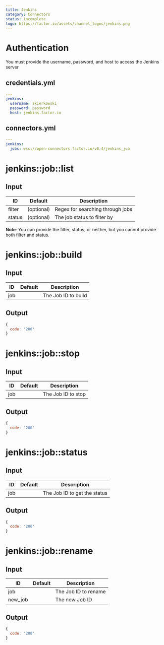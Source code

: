 ```yaml
---
title: Jenkins
category: Connectors
status: incomplete
logo: https://factor.io/assets/channel_logos/jenkins.png
---
```

# Authentication

You must provide the username, password, and host to access the Jenkins server

## credentials.yml
```yaml
---
jenkins:
  username: skierkowski
  password: password
  host: jenkins.factor.io
```

## connectors.yml
```yaml
---
jenkins:
  jobs: wss://open-connectors.factor.io/v0.4/jenkins_job
```

# jenkins::job::list

## Input

ID | Default | Description
--- | ------- | -----------
filter | (optional) | Regex for searching through jobs
status | (optional) | The job status to filter by

**Note**: You can provide the filter, status, or neither, but you cannot provide both filter and status. 

# jenkins::job::build

## Input

ID | Default | Description
--- | ------- | -----------
job |  | The Job ID to build

## Output
```javascript
{
  code: '200'
}
```

# jenkins::job::stop

## Input

ID | Default | Description
--- | ------- | -----------
job |  | The Job ID to stop

## Output
```javascript
{
  code: '200'
}
```

# jenkins::job::status

## Input

ID | Default | Description
--- | ------- | -----------
job |  | The Job ID to get the status

## Output
```javascript
{
  code: '200'
}
```
# jenkins::job::rename

## Input

ID | Default | Description
--- | ------- | -----------
job |  | The Job ID to rename
new_job | | The new Job ID

## Output
```javascript
{
  code: '200'
}
```